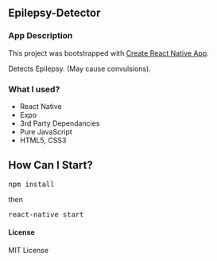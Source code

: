 ## Epilepsy-Detector

### App Description

This project was bootstrapped with [Create React Native App](https://github.com/react-community/create-react-native-app).

Detects Epilepsy. (May cause convulsions).

### What I used?

- React Native
- Expo
- 3rd Party Dependancies
- Pure JavaScript
- HTML5, CSS3

## How Can I Start?

<pre>npm install</pre>
then
<pre>react-native start</pre>

#### License

MIT License

